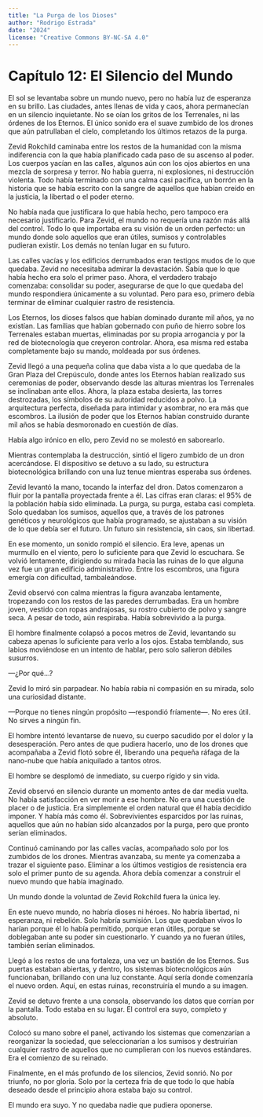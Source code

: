 ```yaml
---
title: "La Purga de los Dioses"
author: "Rodrigo Estrada"
date: "2024"
license: "Creative Commons BY-NC-SA 4.0"
---
```


# Capítulo 12: **El Silencio del Mundo**

El sol se levantaba sobre un mundo nuevo, pero no había luz de esperanza en su brillo. Las ciudades, antes llenas de vida y caos, ahora permanecían en un silencio inquietante. No se oían los gritos de los Terrenales, ni las órdenes de los Eternos. El único sonido era el suave zumbido de los drones que aún patrullaban el cielo, completando los últimos retazos de la purga.

Zevid Rokchild caminaba entre los restos de la humanidad con la misma indiferencia con la que había planificado cada paso de su ascenso al poder. Los cuerpos yacían en las calles, algunos aún con los ojos abiertos en una mezcla de sorpresa y terror. No había guerra, ni explosiones, ni destrucción violenta. Todo había terminado con una calma casi pacífica, un borrón en la historia que se había escrito con la sangre de aquellos que habían creído en la justicia, la libertad o el poder eterno.

No había nada que justificara lo que había hecho, pero tampoco era necesario justificarlo. Para Zevid, el mundo no requería una razón más allá del control. Todo lo que importaba era su visión de un orden perfecto: un mundo donde solo aquellos que eran útiles, sumisos y controlables pudieran existir. Los demás no tenían lugar en su futuro.

Las calles vacías y los edificios derrumbados eran testigos mudos de lo que quedaba. Zevid no necesitaba admirar la devastación. Sabía que lo que había hecho era solo el primer paso. Ahora, el verdadero trabajo comenzaba: consolidar su poder, asegurarse de que lo que quedaba del mundo respondiera únicamente a su voluntad. Pero para eso, primero debía terminar de eliminar cualquier rastro de resistencia.

Los Eternos, los dioses falsos que habían dominado durante mil años, ya no existían. Las familias que habían gobernado con puño de hierro sobre los Terrenales estaban muertas, eliminadas por su propia arrogancia y por la red de biotecnología que creyeron controlar. Ahora, esa misma red estaba completamente bajo su mando, moldeada por sus órdenes.

Zevid llegó a una pequeña colina que daba vista a lo que quedaba de la Gran Plaza del Crepúsculo, donde antes los Eternos habían realizado sus ceremonias de poder, observando desde las alturas mientras los Terrenales se inclinaban ante ellos. Ahora, la plaza estaba desierta, las torres destrozadas, los símbolos de su autoridad reducidos a polvo. La arquitectura perfecta, diseñada para intimidar y asombrar, no era más que escombros. La ilusión de poder que los Eternos habían construido durante mil años se había desmoronado en cuestión de días.

Había algo irónico en ello, pero Zevid no se molestó en saborearlo.

Mientras contemplaba la destrucción, sintió el ligero zumbido de un dron acercándose. El dispositivo se detuvo a su lado, su estructura biotecnológica brillando con una luz tenue mientras esperaba sus órdenes.

Zevid levantó la mano, tocando la interfaz del dron. Datos comenzaron a fluir por la pantalla proyectada frente a él. Las cifras eran claras: el 95% de la población había sido eliminada. La purga, su purga, estaba casi completa. Solo quedaban los sumisos, aquellos que, a través de los patrones genéticos y neurológicos que había programado, se ajustaban a su visión de lo que debía ser el futuro. Un futuro sin resistencia, sin caos, sin libertad.

En ese momento, un sonido rompió el silencio. Era leve, apenas un murmullo en el viento, pero lo suficiente para que Zevid lo escuchara. Se volvió lentamente, dirigiendo su mirada hacia las ruinas de lo que alguna vez fue un gran edificio administrativo. Entre los escombros, una figura emergía con dificultad, tambaleándose.

Zevid observó con calma mientras la figura avanzaba lentamente, tropezando con los restos de las paredes derrumbadas. Era un hombre joven, vestido con ropas andrajosas, su rostro cubierto de polvo y sangre seca. A pesar de todo, aún respiraba. Había sobrevivido a la purga.

El hombre finalmente colapsó a pocos metros de Zevid, levantando su cabeza apenas lo suficiente para verlo a los ojos. Estaba temblando, sus labios moviéndose en un intento de hablar, pero solo salieron débiles susurros.

—¿Por qué…?

Zevid lo miró sin parpadear. No había rabia ni compasión en su mirada, solo una curiosidad distante.

—Porque no tienes ningún propósito —respondió fríamente—. No eres útil. No sirves a ningún fin.

El hombre intentó levantarse de nuevo, su cuerpo sacudido por el dolor y la desesperación. Pero antes de que pudiera hacerlo, uno de los drones que acompañaba a Zevid flotó sobre él, liberando una pequeña ráfaga de la nano-nube que había aniquilado a tantos otros.

El hombre se desplomó de inmediato, su cuerpo rígido y sin vida.

Zevid observó en silencio durante un momento antes de dar media vuelta. No había satisfacción en ver morir a ese hombre. No era una cuestión de placer o de justicia. Era simplemente el orden natural que él había decidido imponer. Y había más como él. Sobrevivientes esparcidos por las ruinas, aquellos que aún no habían sido alcanzados por la purga, pero que pronto serían eliminados.

Continuó caminando por las calles vacías, acompañado solo por los zumbidos de los drones. Mientras avanzaba, su mente ya comenzaba a trazar el siguiente paso. Eliminar a los últimos vestigios de resistencia era solo el primer punto de su agenda. Ahora debía comenzar a construir el nuevo mundo que había imaginado.

Un mundo donde la voluntad de Zevid Rokchild fuera la única ley.

En este nuevo mundo, no habría dioses ni héroes. No habría libertad, ni esperanza, ni rebelión. Solo habría sumisión. Los que quedaban vivos lo harían porque él lo había permitido, porque eran útiles, porque se doblegaban ante su poder sin cuestionarlo. Y cuando ya no fueran útiles, también serían eliminados.

Llegó a los restos de una fortaleza, una vez un bastión de los Eternos. Sus puertas estaban abiertas, y dentro, los sistemas biotecnológicos aún funcionaban, brillando con una luz constante. Aquí sería donde comenzaría el nuevo orden. Aquí, en estas ruinas, reconstruiría el mundo a su imagen.

Zevid se detuvo frente a una consola, observando los datos que corrían por la pantalla. Todo estaba en su lugar. El control era suyo, completo y absoluto.

Colocó su mano sobre el panel, activando los sistemas que comenzarían a reorganizar la sociedad, que seleccionarían a los sumisos y destruirían cualquier rastro de aquellos que no cumplieran con los nuevos estándares. Era el comienzo de su reinado.

Finalmente, en el más profundo de los silencios, Zevid sonrió. No por triunfo, no por gloria. Solo por la certeza fría de que todo lo que había deseado desde el principio ahora estaba bajo su control.

El mundo era suyo. Y no quedaba nadie que pudiera oponerse.
